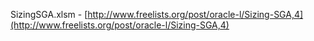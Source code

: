 
SizingSGA.xlsm - [http://www.freelists.org/post/oracle-l/Sizing-SGA,4](http://www.freelists.org/post/oracle-l/Sizing-SGA,4) 